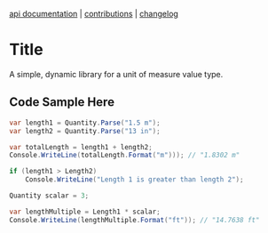 [api documentation](docs/api/Library.md 'Library API') | [contributions](docs/Contributions.md) | [changelog](docs/CHANGELOG.md)

# Title

A simple, dynamic library for a unit of measure value type.

## Code Sample Here

```c#
var length1 = Quantity.Parse("1.5 m");
var length2 = Quantity.Parse("13 in");

var totalLength = length1 + length2;
Console.WriteLine(totalLength.Format("m"))); // "1.8302 m"

if (length1 > Length2)
    Console.WriteLine("Length 1 is greater than length 2");

Quantity scalar = 3;

var lengthMultiple = Length1 * scalar;
Console.WriteLine(lengthMultiple.Format("ft")); // "14.7638 ft"
```
